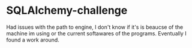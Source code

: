 # SQLAlchemy-challenge
Had issues with the path to engine, I don't know if it's is beaucse of the machine im using or the current softawares of the programs.
Eventually I found a work around. 
